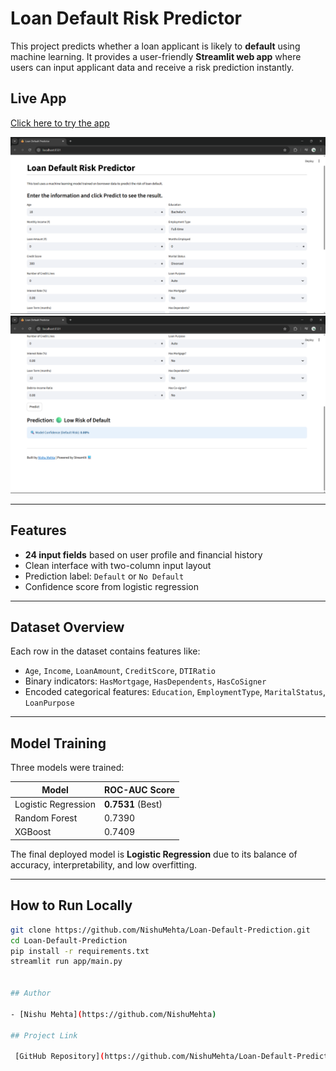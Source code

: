 # Loan Default Risk Predictor

This project predicts whether a loan applicant is likely to **default** using machine learning. It provides a user-friendly **Streamlit web app** where users can input applicant data and receive a risk prediction instantly.


##  Live App
[Click here to try the app](https://loan-default-prediction-nishu.streamlit.app/)  

![](/images/Demo_1.png)
![](/images/Demo_2.png)

---
## Features

- **24 input fields** based on user profile and financial history
- Clean interface with two-column input layout
- Prediction label: `Default` or `No Default`
- Confidence score from logistic regression

---

## Dataset Overview

Each row in the dataset contains features like:

- `Age`, `Income`, `LoanAmount`, `CreditScore`, `DTIRatio`
- Binary indicators: `HasMortgage`, `HasDependents`, `HasCoSigner`
- Encoded categorical features: `Education`, `EmploymentType`, `MaritalStatus`, `LoanPurpose`

---

## Model Training

Three models were trained:

| Model               | ROC-AUC Score |
|--------------------|---------------|
| Logistic Regression| **0.7531** (Best) |
| Random Forest       | 0.7390        |
| XGBoost             | 0.7409        |

The final deployed model is **Logistic Regression** due to its balance of accuracy, interpretability, and low overfitting.

---

## How to Run Locally

```bash
git clone https://github.com/NishuMehta/Loan-Default-Prediction.git
cd Loan-Default-Prediction
pip install -r requirements.txt
streamlit run app/main.py


## Author

- [Nishu Mehta](https://github.com/NishuMehta)

## Project Link

 [GitHub Repository](https://github.com/NishuMehta/Loan-Default-Prediction)
